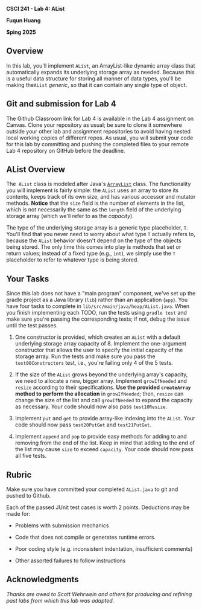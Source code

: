 **CSCI 241 - Lab 4: AList**

**Fuqun Huang**

**Sping 2025**

## Overview

In this lab, you'll implement `AList`, an ArrayList-like dynamic array class that automatically expands its underlying storage array as needed. Because this is a useful data structure for storing all manner of data types, you'll be making the`AList` *generic*, so that it can contain any single type of object.

## Git and submission for Lab 4

The Github Classroom link for Lab 4 is available in the Lab 4 assignment on Canvas. Clone your repository as usual; be sure to clone it somewhere outside your other lab and assignment repositories to avoid having nested local working copies of different repos. As usual, you will submit your code for this lab by committing and pushing the completed files to your remote Lab 4 repository on GitHub before the deadline.

## AList Overview

The` AList` class is modeled after Java's [`ArrayList`](https://docs.oracle.com/en/java/javase/17/docs/api/index.html) class. The functionality you will implement is fairly simple: the `AList` uses an array to store its contents, keeps track of its own size, and has various accessor and mutator methods. **Notice** that the `size` field is the number of elements in the list, which is not necessarily the same as the `length` field of the underlying storage array (which we'll refer to as the *capacity*).

The type of the underlying storage array is a generic type placeholder, `T`. You'll find that you never need to worry about what type `T` actually refers to, because the `AList` behavior doesn't depend on the type of the objects being stored. The only time this comes into play is methods that set or return values; instead of a fixed type (e.g., `int`), we simply use the `T` placeholder to refer to whatever type is being stored.

## Your Tasks

Since this lab does not have a "main program" component, we've set up the gradle project as a Java library (`lib`) rather than an application (`app`). You have four tasks to complete in `lib/src/main/java/heap/AList.java`. When you finish implementing each TODO, run the tests using `gradle test` and make sure you're passing the corresponding tests; if not, debug the issue until the test passes.

1.  One constructor is provided, which creates an `AList` with a default underlying storage array capacity of 8. Implement the one-argument constructor that allows the user to specify the initial capacity of the storage array. Run the tests and make sure you pass the `test00Constructors` test, i.e., you're failing only 4 of the 5 tests.

2.  If the size of the `AList` grows beyond the underlying array's capacity, we need to allocate a new, bigger array. Implement `growIfNeeded` and `resize` according to their specifications. **Use the provided `createArray` method to perform the allocation** in `growIfNeeded`; then, `resize` can change the size of the list and call `growIfNeeded` to expand the capacity as necessary. Your code should now also pass `test10Resize`.

3.  Implement `put` and `get` to provide array-like indexing into the `AList`. Your code should now pass `test20PutGet` and `test21PutGet`.

4.  Implement `append` and `pop` to provide easy methods for adding to and removing from the end of the list. Keep in mind that adding to the end of the list may cause `size` to exceed `capacity`. Your code should now pass all five tests.

## Rubric

Make sure you have committed your completed `AList.java` to git and pushed to Github.

Each of the passed JUnit test cases is worth 2 points. Deductions may be made for:

-   Problems with submission mechanics

-   Code that does not compile or generates runtime errors.

-   Poor coding style (e.g. inconsistent indentation, insufficient comments)

-   Other assorted failures to follow instructions

## Acknowledgments

*Thanks are owed to Scott Wehrwein and others for producing and refining past labs from which this lab was adapted.*
